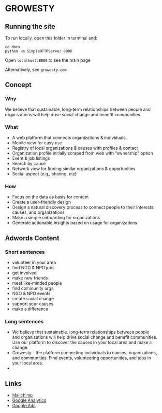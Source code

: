 # GROWESTY

## Running the site
To run locally, open this folder in terminal and:

```
cd docs
python -m SimpleHTTPServer 8000
```

Open `localhost:8000` to see the main page

Alternatively, see `growesty.com`

## Concept

### Why

We believe that sustainable, long-term relationships between people and organizations will help drive social change and benefit communities

### What

- A web platform that connects organizations & individuals
- Mobile view for easy use
- Registry of local organizations & causes with profiles & contact
- Organization profile initially scraped from web with “ownership” option
- Event & job listings
- Search by cause
- Network view for finding similar organizations & opportunities
- Social aspect (e.g., sharing, etc)

### How

- Focus on the data as basis for content
- Create a user-friendly design
- Design a natural discovery process to connect people to their interests, causes, and organizations
- Make a simple onboarding for organizations
- Generate actionable insights based on usage for organizations

## Adwords Content

### Short sentences

- volunteer in your area
- find NGO & NPO jobs
- get involved
- make new friends
- meet like-minded people
- find community orgs
- NGO & NPO events
- create social change
- support your causes
- make a difference

### Long sentences

- We believe that sustainable, long-term relationships between people and organizations will help drive social change and benefit communities. Use our platform to discover the causes in your local area and make a change.
- Growesty - the platform connecting individuals to causes, organizations, and communities. Find events, volunteering opportunities, and jobs in your local area.
- 

## Links

- [Mailchimp](https://mailchimp.com)
- [Google Analytics](https://analytics.google.com/analytics/web/)
- [Google Ads](https://ads.google.com/home/)
